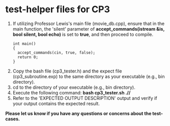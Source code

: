 # test-helper files for CP3

1. If utilizing Professor Lewis's main file (movie_db.cpp), ensure that in the main function, the 'silent' parameter of **accept_commands(istream &is, bool silent, bool echo)** is set to **true**, and then proceed to compile.
    ```
    int main()
    {
      accept_commands(cin, true, false);
      return 0;
    }
    ```
2. Copy the bash file (cp3_tester.h) and the expect file (cp3_subroutine.exp) to the same directory as your executable (e.g., bin directory).
3. cd to the directory of your executable (e.g., bin directory).
4. Execute the following command: 
    **bash cp3_tester.sh .//<executable> <testcase-number>**
5. Refer to the 'EXPECTED OUTPUT DESCRIPTION' output and verify if your output contains the expected result.




**Please let us know if you have any questions or concerns about the test-cases.**
